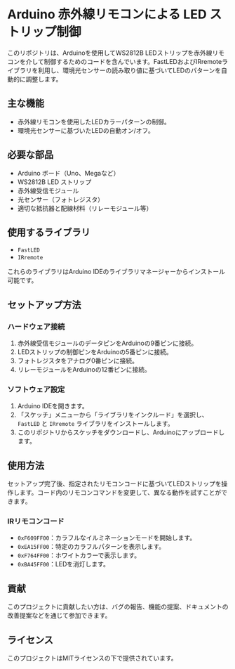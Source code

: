 # Arduino 赤外線リモコンによる LED ストリップ制御

このリポジトリは、Arduinoを使用してWS2812B LEDストリップを赤外線リモコンを介して制御するためのコードを含んでいます。FastLEDおよびIRremoteライブラリを利用し、環境光センサーの読み取り値に基づいてLEDのパターンを自動的に調整します。

## 主な機能

- 赤外線リモコンを使用したLEDカラーパターンの制御。
- 環境光センサーに基づいたLEDの自動オン/オフ。

## 必要な部品

- Arduino ボード（Uno、Megaなど）
- WS2812B LED ストリップ
- 赤外線受信モジュール
- 光センサー（フォトレジスタ）
- 適切な抵抗器と配線材料（リレーモジュール等）

## 使用するライブラリ

- `FastLED`
- `IRremote`

これらのライブラリはArduino IDEのライブラリマネージャーからインストール可能です。

## セットアップ方法

### ハードウェア接続

1. 赤外線受信モジュールのデータピンをArduinoの9番ピンに接続。
2. LEDストリップの制御ピンをArduinoの5番ピンに接続。
3. フォトレジスタをアナログ0番ピンに接続。
4. リレーモジュールをArduinoの12番ピンに接続。

### ソフトウェア設定

1. Arduino IDEを開きます。
2. 「スケッチ」メニューから「ライブラリをインクルード」を選択し、`FastLED` と `IRremote` ライブラリをインストールします。
3. このリポジトリからスケッチをダウンロードし、Arduinoにアップロードします。

## 使用方法

セットアップ完了後、指定されたリモコンコードに基づいてLEDストリップを操作します。コード内のリモコンコマンドを変更して、異なる動作を試すことができます。

### IRリモコンコード

- `0xF609FF00`：カラフルなイルミネーションモードを開始します。
- `0xEA15FF00`：特定のカラフルパターンを表示します。
- `0xF764FF00`：ホワイトカラーで表示します。
- `0xBA45FF00`：LEDを消灯します。

## 貢献

このプロジェクトに貢献したい方は、バグの報告、機能の提案、ドキュメントの改善提案などを通じて参加できます。

## ライセンス

このプロジェクトはMITライセンスの下で提供されています。
